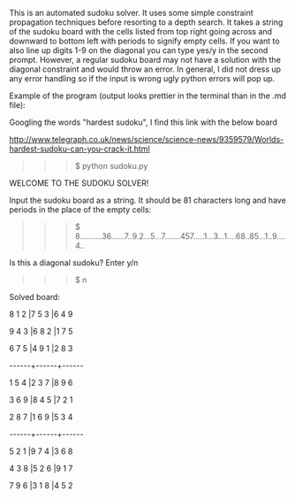 This is an automated sudoku solver. It uses some simple constraint propagation techniques before resorting to a depth search.
It takes a string of the sudoku board with the cells listed from top right going across and downward to bottom left with periods to signify empty cells. 
If you want to also line up digits 1-9 on the diagonal you can type yes/y in the second prompt. However, a regular sudoku board may not have a solution with the diagonal constraint and would throw an error. In general, I did not dress up any error handling so if the input is wrong ugly python errors will pop up. 

Example of the program (output looks prettier in the terminal than in the .md file):

Googling the words "hardest sudoku", I find this link with the below board

http://www.telegraph.co.uk/news/science/science-news/9359579/Worlds-hardest-sudoku-can-you-crack-it.html

>>>$ python sudoku.py


WELCOME TO THE SUDOKU SOLVER!


Input the sudoku board as a string. It should be 81 characters long and have periods in the place of the empty cells:
>>>$ 8..........36......7..9.2...5...7.......457.....1...3...1....68..85...1..9....4..


Is this a diagonal sudoku? Enter y/n
>>>$ n


 Solved board:


8 1 2 |7 5 3 |6 4 9 

9 4 3 |6 8 2 |1 7 5 

6 7 5 |4 9 1 |2 8 3 

------+------+------

1 5 4 |2 3 7 |8 9 6 

3 6 9 |8 4 5 |7 2 1 

2 8 7 |1 6 9 |5 3 4 

------+------+------

5 2 1 |9 7 4 |3 6 8 

4 3 8 |5 2 6 |9 1 7 

7 9 6 |3 1 8 |4 5 2
